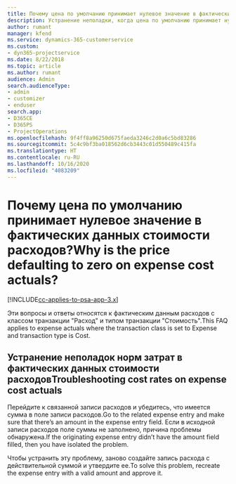 ```yaml
---
title: Почему цена по умолчанию принимает нулевое значение в фактических данных стоимости расходов?
description: Устранение неполадки, когда цена по умолчанию принимает нулевое значение в фактических данных стоимости расходов.
author: rumant
manager: kfend
ms.service: dynamics-365-customerservice
ms.custom:
- dyn365-projectservice
ms.date: 8/22/2018
ms.topic: article
ms.author: rumant
audience: Admin
search.audienceType:
- admin
- customizer
- enduser
search.app:
- D365CE
- D365PS
- ProjectOperations
ms.openlocfilehash: 9f4ff8a96250d675faeda3246c2d0a6c5bd83286
ms.sourcegitcommit: 5c4c9bf3ba018562d6cb3443c01d550489c415fa
ms.translationtype: HT
ms.contentlocale: ru-RU
ms.lasthandoff: 10/16/2020
ms.locfileid: "4083209"
---
```

# <a name="why-is-the-price-defaulting-to-zero-on-expense-cost-actuals"></a><span data-ttu-id="84d17-103">Почему цена по умолчанию принимает нулевое значение в фактических данных стоимости расходов?</span><span class="sxs-lookup"><span data-stu-id="84d17-103">Why is the price defaulting to zero on expense cost actuals?</span></span>

[!INCLUDE[cc-applies-to-psa-app-3.x](../includes/cc-applies-to-psa-app-3x.md)]

<span data-ttu-id="84d17-104">Эти вопросы и ответы относятся к фактическим данным расходов с классом транзакции "Расход" и типом транзакции "Стоимость".</span><span class="sxs-lookup"><span data-stu-id="84d17-104">This FAQ applies to expense actuals where the transaction class is set to Expense and transaction type is Cost.</span></span>

## <a name="troubleshooting-cost-rates-on-expense-cost-actuals"></a><span data-ttu-id="84d17-105">Устранение неполадок норм затрат в фактических данных стоимости расходов</span><span class="sxs-lookup"><span data-stu-id="84d17-105">Troubleshooting cost rates on expense cost actuals</span></span>

<span data-ttu-id="84d17-106">Перейдите к связанной записи расходов и убедитесь, что имеется сумма в поле записи расходов.</span><span class="sxs-lookup"><span data-stu-id="84d17-106">Go to the related expense entry and make sure that there’s an amount in the expense entry field.</span></span> <span data-ttu-id="84d17-107">Если в исходной записи расходов поле суммы не заполнено, причина проблемы обнаружена.</span><span class="sxs-lookup"><span data-stu-id="84d17-107">If the originating expense entry didn’t have the amount field filled, then you have isolated the problem.</span></span>
 
<span data-ttu-id="84d17-108">Чтобы устранить эту проблему, заново создайте запись расхода с действительной суммой и утвердите ее.</span><span class="sxs-lookup"><span data-stu-id="84d17-108">To solve this problem, recreate the expense entry with a valid amount and approve it.</span></span>
